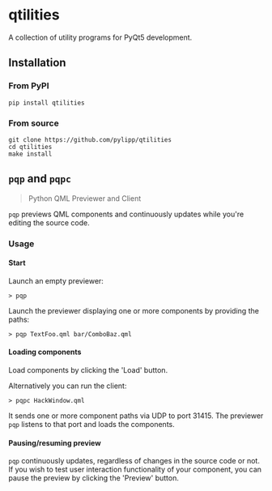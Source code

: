 # qtilities

A collection of utility programs for PyQt5 development.

## Installation

### From PyPI

    pip install qtilities

### From source

    git clone https://github.com/pylipp/qtilities
    cd qtilities
    make install

## `pqp` and `pqpc`

> Python QML Previewer and Client

`pqp` previews QML components and continuously updates while you're editing the source code.

### Usage

#### Start

Launch an empty previewer:

    > pqp

Launch the previewer displaying one or more components by providing the paths:

    > pqp TextFoo.qml bar/ComboBaz.qml

#### Loading components

Load components by clicking the 'Load' button.

Alternatively you can run the client:

    > pqpc HackWindow.qml

It sends one or more component paths via UDP to port 31415. The previewer `pqp` listens to that port and loads the components.

#### Pausing/resuming preview

`pqp` continuously updates, regardless of changes in the source code or not. If you wish to test user interaction functionality of your component, you can pause the preview by clicking the 'Preview' button.
